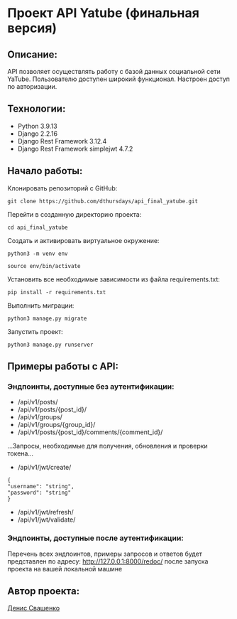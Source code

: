 # Проект API Yatube (финальная версия)
## Описание:

API позволяет осуществлять работу с базой данных социальной сети YaTube.
Пользователю доступен широкий функционал. Настроен доступ по авторизации.

## Технологии:
- Python 3.9.13
- Django 2.2.16
- Django Rest Framework 3.12.4
- Django Rest Framework simplejwt 4.7.2

## Начало работы:

Клонировать репозиторий с GitHub:

```
git clone https://github.com/dthursdays/api_final_yatube.git
```

Перейти в созданную директорию проекта:

```
cd api_final_yatube
```

Создать и активировать виртуальное окружение:

```
python3 -m venv env
```

```
source env/bin/activate
```

Установить все необходимые зависимости из файла requirements.txt:

```
pip install -r requirements.txt
```

Выполнить миграции:

```
python3 manage.py migrate
```

Запустить проект:

```
python3 manage.py runserver
```

## Примеры работы с API:

### Эндпоинты, доступные без аутентификации:

- /api/v1/posts/ 
- /api/v1/posts/{post_id}/
- /api/v1/groups/
- /api/v1/groups/{group_id}/
- /api/v1/posts/{post_id}/comments/{comment_id}/

...Запросы, необходимые для получения, обновления и проверки токена...

- /api/v1/jwt/create/
```
{
"username": "string",
"password": "string"
}
```
- /api/v1/jwt/refresh/
- /api/v1/jwt/validate/


### Эндпоинты, доступные после аутентификации:
Перечень всех эндпоинтов, примеры запросов и ответов будет представлен по адресу:
http://127.0.0.1:8000/redoc/ после запуска проекта на вашей локальной машине

## Автор проекта:

[Денис Свашенко](https://github.com/KzarSnake)
